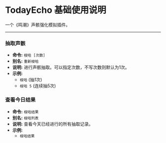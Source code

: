 # TodayEcho 基础使用说明

一个《鸣潮》声骸强化模拟插件。

---

### 抽取声骸

* **命令:** `梭哈 [次数]`
* **别名:** `重新梭哈`
* **说明:** 进行声骸抽取。可以指定次数，不写次数则默认为1次。
* **示例:**
    * `梭哈` (抽1次)
    * `梭哈 5` (连续抽5次)

### 查看今日结果

* **命令:** `梭哈结果`
* **别名:** `梭哈列表`
* **说明:** 查看今天已经进行的所有抽取记录。
* **示例:**
    * `梭哈结果`